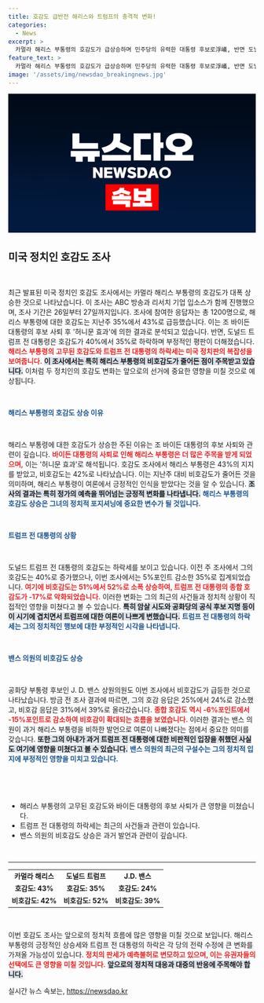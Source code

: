 ```yaml
---
title: 호감도 급반전 해리스와 트럼프의 충격적 변화!
categories:
  - News
excerpt: >
  카멀라 해리스 부통령의 호감도가 급상승하며 민주당의 유력한 대통령 후보로浮嶬, 반면 도널드 트럼프는 지지 하락. J.D. 밴스의 비호감도도 뚜렷한 상승세를 보이며 선거 판세가 요동치고 있다. 팬들의 반응은 예측불허!
feature_text: >
  카멀라 해리스 부통령의 호감도가 급상승하며 민주당의 유력한 대통령 후보로浮嶬, 반면 도널드 트럼프는 지지 하락. J.D. 밴스의 비호감도도 뚜렷한 상승세를 보이며 선거 판세가 요동치고 있다. 팬들의 반응은 예측불허!
image: '/assets/img/newsdao_breakingnews.jpg'
---
```


<p><img src="/assets/img/newsdao_breakingnews.jpg" alt="koreaapp 속보" /></p>

<h2 data-ke-size="size26">미국 정치인 호감도 조사</h2>

<p data-ke-size="size16">&nbsp;</p>

<p data-ke-size="size16">최근 발표된 미국 정치인 호감도 조사에서는 카멀라 해리스 부통령의 호감도가 대폭 상승한 것으로 나타났습니다. 이 조사는 ABC 방송과 리서치 기업 입소스가 함께 진행했으며, 조사 기간은 26일부터 27일까지입니다. 조사에 참여한 응답자는 총 1200명으로, 해리스 부통령에 대한 호감도는 지난주 35%에서 43%로 급등했습니다. 이는 조 바이든 대통령의 후보 사퇴 후 '허니문 효과'에 의한 결과로 분석되고 있습니다. 반면, 도널드 트럼프 전 대통령은 호감도가 40%에서 35%로 하락하며 부정적인 평판이 더해졌습니다. <b><span style="color: #ee2323;">해리스 부통령의 고무된 호감도와 트럼프 전 대통령의 하락세는 미국 정치판의 복잡성을 보여줍니다.</span></b> <b><span style="background-color: #21538527;">이 조사에서는 특히 해리스 부통령의 비호감도가 줄어든 점이 주목받고 있습니다.</span></b> 이처럼 두 정치인의 호감도 변화는 앞으로의 선거에 중요한 영향을 미칠 것으로 예상됩니다.</p>

<p data-ke-size="size16">&nbsp;</p>

<p><b><span style="color: #1a5490;">해리스 부통령의 호감도 상승 이유</span></b></p>

<p data-ke-size="size16">&nbsp;</p>

<p data-ke-size="size16">해리스 부통령에 대한 호감도가 상승한 주된 이유는 조 바이든 대통령의 후보 사퇴와 관련이 깊습니다. <b><span style="color: #ee2323;">바이든 대통령의 사퇴로 인해 해리스 부통령은 더 많은 주목을 받게 되었으며,</span></b> 이는 '허니문 효과'로 해석됩니다. 호감도 조사에서 해리스 부통령은 43%의 지지를 받았고, 비호감도는 42%로 나타났습니다. 이는 지난주 대비 비호감도가 줄어든 것을 의미하며, 해리스 부통령이 여론에서 긍정적인 인식을 받았다는 것을 알 수 있습니다. <b><span style="background-color: #21538527;">조사의 결과는 특히 정가의 예측을 뛰어넘는 긍정적 변화를 나타냅니다.</span></b> <b><span style="color: #1a5490;">해리스 부통령의 호감도 상승은 그녀의 정치적 포지셔닝에 중요한 변수가 될 것입니다.</span></b></p>

<p data-ke-size="size16">&nbsp;</p>

<p><b><span style="color: #1a5490;">트럼프 전 대통령의 상황</span></b></p>

<p data-ke-size="size16">&nbsp;</p>

<p data-ke-size="size16">도널드 트럼프 전 대통령의 호감도는 하락세를 보이고 있습니다. 이전 주 조사에서 그의 호감도는 40%로 증가했으나, 이번 조사에서는 5%포인트 감소한 35%로 집계되었습니다. <b><span style="color: #ee2323;">여기에 비호감도는 51%에서 52%로 소폭 상승하여, 트럼프 전 대통령의 종합 호감도가 -17%로 악화되었습니다.</span></b> 이러한 변화는 그의 최근의 사건들과 정치적 상황이 직접적인 영향을 미쳤다고 볼 수 있습니다. <b><span style="background-color: #21538527;">특히 암살 시도와 공화당의 공식 후보 지명 등이 이 시기에 겹치면서 트럼프에 대한 여론이 나쁘게 변했습니다.</span></b> <b><span style="color: #1a5490;">트럼프 전 대통령의 하락세는 그의 정치적인 행보에 대한 부정적인 시각을 나타냅니다.</span></b></p>

<p data-ke-size="size16">&nbsp;</p>

<p><b><span style="color: #1a5490;">밴스 의원의 비호감도 상승</span></b></p>

<p data-ke-size="size16">&nbsp;</p>

<p data-ke-size="size16">공화당 부통령 후보인 J. D. 밴스 상원의원도 이번 조사에서 비호감도가 급등한 것으로 나타났습니다. 방금 전 조사 결과에 따르면, 그의 호감 응답은 25%에서 24%로 감소했고, 비호감 응답은 31%에서 39%로 올라갔습니다. <b><span style="color: #ee2323;">종합 호감도 역시 -6%포인트에서 -15%포인트로 감소하여 비호감이 확대되는 흐름을 보였습니다.</span></b> 이러한 결과는 밴스 의원이 과거 해리스 부통령을 비하한 발언으로 여론이 나빠졌다는 점에서 중요한 의미를 갖습니다. <b><span style="background-color: #21538527;">또한 그의 아내가 과거 트럼프 전 대통령에 대한 비판적인 입장을 취했던 사실도 여기에 영향을 미쳤다고 볼 수 있습니다.</span></b> <b><span style="color: #1a5490;">밴스 의원의 최근의 구설수는 그의 정치적 입지에 부정적인 영향을 미치고 있습니다.</span></b></p>

<p data-ke-size="size16">&nbsp;</p>

<p data-ke-size="size16">&nbsp;</p>

<ul>
<li>해리스 부통령의 고무된 호감도와 바이든 대통령의 후보 사퇴가 큰 영향을 미쳤습니다.</li>
<li>트럼프 전 대통령의 하락세는 최근의 사건들과 관련이 있습니다.</li>
<li>밴스 의원의 비호감도 상승은 과거 발언과 관련이 깊습니다.</li>
</ul>

<p data-ke-size="size16">&nbsp;</p>

<hr />

<table style="width: 100%;">
    <tr>
        <td style="text-align: center; height: 17px;"><b>카멀라 해리스</b></td>
        <td style="text-align: center; height: 17px;"><b>도널드 트럼프</b></td>
        <td style="text-align: center; height: 17px;"><b>J.D. 밴스</b></td>
    </tr>
    <tr>
        <td style="text-align: center; height: 17px;"><b>호감도: 43%</b></td>
        <td style="text-align: center; height: 17px;"><b>호감도: 35%</b></td>
        <td style="text-align: center; height: 17px;"><b>호감도: 24%</b></td>
    </tr>
    <tr>
        <td style="text-align: center; height: 17px;"><b>비호감도: 42%</b></td>
        <td style="text-align: center; height: 17px;"><b>비호감도: 52%</b></td>
        <td style="text-align: center; height: 17px;"><b>비호감도: 39%</b></td>
    </tr>
</table>

<p data-ke-size="size16">&nbsp;</p>

<p data-ke-size="size16">이번 호감도 조사는 앞으로의 정치적 흐름에 많은 영향을 미칠 것으로 보입니다. 해리스 부통령의 긍정적인 상승세와 트럼프 전 대통령의 하락은 각 당의 전략 수정에 큰 변화를 가져올 가능성이 있습니다. <b><span style="color: #ee2323;">정치의 판세가 예측불허로 변모하고 있으며, 이는 유권자들의 선택에도 큰 영향을 미칠 것입니다.</span></b> <b><span style="background-color: #21538527;">앞으로의 정치적 대응과 대중의 반응에 주목해야 합니다.</span></b></p>
실시간 뉴스 속보는, <a href="https://newsdao.kr" rel="dofollow">https://newsdao.kr</a>



